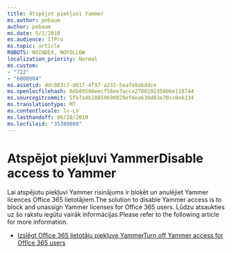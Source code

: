 ```yaml
---
title: Atspējot piekļuvi Yammer
ms.author: pebaum
author: pebaum
ms.date: 5/1/2018
ms.audience: ITPro
ms.topic: article
ROBOTS: NOINDEX, NOFOLLOW
localization_priority: Normal
ms.custom:
- "722"
- "6000004"
ms.assetid: ddc083c7-d01f-4f97-a232-5eafe8abddce
ms.openlocfilehash: 6db09588eecf58ee7acca27801923580be118744
ms.sourcegitcommit: 5fb7a4b28859690020efdea630d03e70cc0e6334
ms.translationtype: MT
ms.contentlocale: lv-LV
ms.lasthandoff: 06/28/2019
ms.locfileid: "35389800"
---
```

# <a name="disable-access-to-yammer"></a><span data-ttu-id="db0a7-102">Atspējot piekļuvi Yammer</span><span class="sxs-lookup"><span data-stu-id="db0a7-102">Disable access to Yammer</span></span>

<span data-ttu-id="db0a7-103">Lai atspējotu piekļuvi Yammer risinājums ir bloķēt un anulējiet Yammer licences Office 365 lietotājiem.</span><span class="sxs-lookup"><span data-stu-id="db0a7-103">The solution to disable Yammer access is to block and unassign Yammer licenses for Office 365 users.</span></span> <span data-ttu-id="db0a7-104">Lūdzu atsaukties uz šo rakstu iegūtu vairāk informācijas.</span><span class="sxs-lookup"><span data-stu-id="db0a7-104">Please refer to the following article for more information.</span></span>
  
- [<span data-ttu-id="db0a7-105">Izslēgt Office 365 lietotāju piekļuve Yammer</span><span class="sxs-lookup"><span data-stu-id="db0a7-105">Turn off Yammer access for Office 365 users</span></span>](https://support.office.com/article/1f79bfad-f713-4143-aa5d-5584985ce53a)
